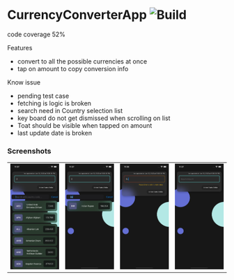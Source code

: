 # CurrencyConverterApp ![Build](https://github.com/akashkahalkar/CurrencyConverterApp/workflows/Build/badge.svg)

code coverage 52%

Features 
- convert to all the possible currencies at once
- tap on amount to copy conversion info

Know issue
- pending test case
- fetching is logic is broken
- search need in Country selection list
- key board do not get dismissed when scrolling on list
- Toat should be visible when tapped on amount
- last update date is broken


### Screenshots
<table>
    <tr>
        <td>
            <img src = "screenShot\all_list.png" width = 200 alt = "Currency conversion">
        </td>
      <td>
            <img src = "screenShot\country_search.png" width = 200 alt = "Currency conversion">
        </td>
      <td>
            <img src = "screenShot\error handling.png" width = 200 alt = "Currency conversion">
        </td>
      <td>
            <img src = "screenShot\landing_screen.png" width = 200 alt = "Currency conversion">
        </td>
    </tr>
</table>
